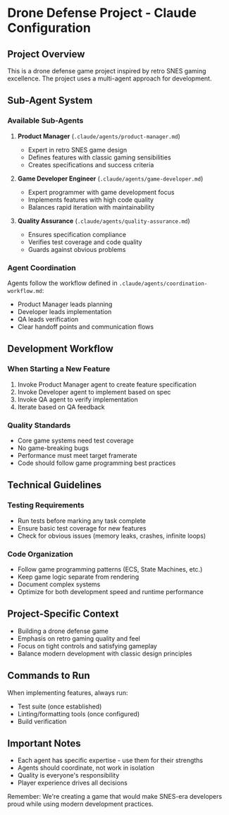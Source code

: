 # Drone Defense Project - Claude Configuration

## Project Overview
This is a drone defense game project inspired by retro SNES gaming excellence. The project uses a multi-agent approach for development.

## Sub-Agent System

### Available Sub-Agents
1. **Product Manager** (`.claude/agents/product-manager.md`)
   - Expert in retro SNES game design
   - Defines features with classic gaming sensibilities
   - Creates specifications and success criteria

2. **Game Developer Engineer** (`.claude/agents/game-developer.md`)
   - Expert programmer with game development focus
   - Implements features with high code quality
   - Balances rapid iteration with maintainability

3. **Quality Assurance** (`.claude/agents/quality-assurance.md`)
   - Ensures specification compliance
   - Verifies test coverage and code quality
   - Guards against obvious problems

### Agent Coordination
Agents follow the workflow defined in `.claude/agents/coordination-workflow.md`:
- Product Manager leads planning
- Developer leads implementation
- QA leads verification
- Clear handoff points and communication flows

## Development Workflow

### When Starting a New Feature
1. Invoke Product Manager agent to create feature specification
2. Invoke Developer agent to implement based on spec
3. Invoke QA agent to verify implementation
4. Iterate based on QA feedback

### Quality Standards
- Core game systems need test coverage
- No game-breaking bugs
- Performance must meet target framerate
- Code should follow game programming best practices

## Technical Guidelines

### Testing Requirements
- Run tests before marking any task complete
- Ensure basic test coverage for new features
- Check for obvious issues (memory leaks, crashes, infinite loops)

### Code Organization
- Follow game programming patterns (ECS, State Machines, etc.)
- Keep game logic separate from rendering
- Document complex systems
- Optimize for both development speed and runtime performance

## Project-Specific Context
- Building a drone defense game
- Emphasis on retro gaming quality and feel
- Focus on tight controls and satisfying gameplay
- Balance modern development with classic design principles

## Commands to Run
When implementing features, always run:
- Test suite (once established)
- Linting/formatting tools (once configured)
- Build verification

## Important Notes
- Each agent has specific expertise - use them for their strengths
- Agents should coordinate, not work in isolation
- Quality is everyone's responsibility
- Player experience drives all decisions

Remember: We're creating a game that would make SNES-era developers proud while using modern development practices.